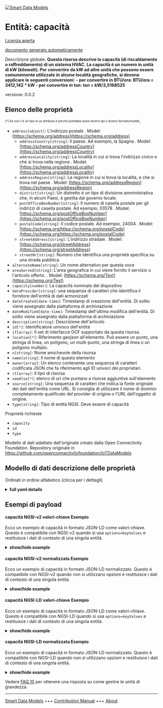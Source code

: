 <!-- 10-Header -->    
[![Smart Data Models](https://smartdatamodels.org/wp-content/uploads/2022/01/SmartDataModels_logo.png "Logo")](https://smartdatamodels.org)    
Entità: capacità    
================<!-- /10-Header -->    
<!-- 15-License -->    
[Licenza aperta](https://github.com/smart-data-models//dataModel.OCF/blob/master/capacity/LICENSE.md)    
[documento generato automaticamente](https://docs.google.com/presentation/d/e/2PACX-1vTs-Ng5dIAwkg91oTTUdt8ua7woBXhPnwavZ0FxgR8BsAI_Ek3C5q97Nd94HS8KhP-r_quD4H0fgyt3/pub?start=false&loop=false&delayms=3000#slide=id.gb715ace035_0_60)    
<!-- /15-License -->    
<!-- 20-Description -->    
Descrizione globale: **Questa risorsa descrive la capacità (di riscaldamento o raffreddamento) di un sistema HVAC. La capacità è un numero in unità di kW (kilowatt). Per convertire da kW ad altre unità che possono essere comunemente utilizzate in alcune località geografiche, si devono applicare le seguenti conversioni: - per convertire in BTU/ora: BTU/ora = 3412,142 * kW - per convertire in ton: ton = kW/3,5168525**    
versione: 0.0.2    
<!-- /20-Description -->    
<!-- 30-PropertiesList -->    
## Elenco delle proprietà    
<sup><sub>[*] Se non c'è un tipo in un attributo è perché potrebbe avere diversi tipi o diversi formati/modelli</sub></sup>.    
- `address[object]`: L'indirizzo postale  . Model: [https://schema.org/address](https://schema.org/address)	- `addressCountry[string]`: Il paese. Ad esempio, la Spagna  . Model: [https://schema.org/addressCountry](https://schema.org/addressCountry)    
	- `addressLocality[string]`: La località in cui si trova l'indirizzo civico e che si trova nella regione  . Model: [https://schema.org/addressLocality](https://schema.org/addressLocality)    
	- `addressRegion[string]`: La regione in cui si trova la località, e che si trova nel paese  . Model: [https://schema.org/addressRegion](https://schema.org/addressRegion)    
	- `district[string]`: Un distretto è un tipo di divisione amministrativa che, in alcuni Paesi, è gestita dal governo locale.      
	- `postOfficeBoxNumber[string]`: Il numero di casella postale per gli indirizzi di casella postale. Ad esempio, 03578  . Model: [https://schema.org/postOfficeBoxNumber](https://schema.org/postOfficeBoxNumber)    
	- `postalCode[string]`: Il codice postale. Ad esempio, 24004  . Model: [https://schema.org/https://schema.org/postalCode](https://schema.org/https://schema.org/postalCode)    
	- `streetAddress[string]`: L'indirizzo stradale  . Model: [https://schema.org/streetAddress](https://schema.org/streetAddress)    
	- `streetNr[string]`: Numero che identifica una proprietà specifica su una strada pubblica      
- `alternateName[string]`: Un nome alternativo per questa voce  - `areaServed[string]`: L'area geografica in cui viene fornito il servizio o l'articolo offerto.  . Model: [https://schema.org/Text](https://schema.org/Text)- `capacity[number]`: La capacità nominale del dispositivo  - `dataProvider[string]`: una sequenza di caratteri che identifica il fornitore dell'entità di dati armonizzati  - `dateCreated[date-time]`: Timestamp di creazione dell'entità. Di solito viene assegnato dalla piattaforma di archiviazione  - `dateModified[date-time]`: Timestamp dell'ultima modifica dell'entità. Di solito viene assegnato dalla piattaforma di archiviazione  - `description[string]`: Descrizione dell'articolo  - `id[*]`: Identificatore univoco dell'entità  - `if[array]`: Il set di interfacce OCF supportato da questa risorsa.  - `location[*]`: Riferimento geojson all'elemento. Può essere un punto, una stringa di linea, un poligono, un multi-punto, una stringa di linea o un poligono multiplo.  - `n[string]`: Nome amichevole della risorsa  - `name[string]`: Il nome di questo elemento  - `owner[array]`: Un elenco contenente una sequenza di caratteri codificata JSON che fa riferimento agli ID univoci dei proprietari.  - `rt[array]`: Il tipo di risorsa  - `seeAlso[*]`: elenco di uri che puntano a risorse aggiuntive sull'elemento  - `source[string]`: Una sequenza di caratteri che indica la fonte originale dei dati dell'entità come URL. Si consiglia di utilizzare il nome di dominio completamente qualificato del provider di origine o l'URL dell'oggetto di origine.  - `type[string]`: Tipo di entità NGSI. Deve essere di capacità  <!-- /30-PropertiesList -->    
<!-- 35-RequiredProperties -->    
Proprietà richieste    
- `capacity`  - `id`  - `type`  <!-- /35-RequiredProperties -->    
<!-- 40-RequiredProperties -->    
Modello di dati adattato dall'originale creato dalla Open Connectivity Foundation. Repository originale in https://github.com/openconnectivityfoundation/IoTDataModels    
<!-- /40-RequiredProperties -->    
<!-- 50-DataModelHeader -->    
## Modello di dati descrizione delle proprietà    
Ordinati in ordine alfabetico (clicca per i dettagli)    
<!-- /50-DataModelHeader -->    
<!-- 60-ModelYaml -->    
<details><summary><strong>full yaml details</strong></summary>      
```yaml    
capacity:      
  description: 'This Resource describes the capacity (heating or cooling) of a HVAC system. ''capacity'' is a number in units of kW (kilowatts). To convert from kW to other units that may be commonly used in certain geographic locales the following conversions should be applied: - to convert to BTU/hr: BTU/hr = 3412.142 * kW - to convert to ton: ton = kW/3.5168525'      
  properties:      
    address:      
      description: The mailing address      
      properties:      
        addressCountry:      
          description: 'The country. For example, Spain'      
          type: string      
          x-ngsi:      
            model: https://schema.org/addressCountry      
            type: Property      
        addressLocality:      
          description: 'The locality in which the street address is, and which is in the region'      
          type: string      
          x-ngsi:      
            model: https://schema.org/addressLocality      
            type: Property      
        addressRegion:      
          description: 'The region in which the locality is, and which is in the country'      
          type: string      
          x-ngsi:      
            model: https://schema.org/addressRegion      
            type: Property      
        district:      
          description: 'A district is a type of administrative division that, in some countries, is managed by the local government'      
          type: string      
          x-ngsi:      
            type: Property      
        postOfficeBoxNumber:      
          description: 'The post office box number for PO box addresses. For example, 03578'      
          type: string      
          x-ngsi:      
            model: https://schema.org/postOfficeBoxNumber      
            type: Property      
        postalCode:      
          description: 'The postal code. For example, 24004'      
          type: string      
          x-ngsi:      
            model: https://schema.org/https://schema.org/postalCode      
            type: Property      
        streetAddress:      
          description: The street address      
          type: string      
          x-ngsi:      
            model: https://schema.org/streetAddress      
            type: Property      
        streetNr:      
          description: Number identifying a specific property on a public street      
          type: string      
          x-ngsi:      
            type: Property      
      type: object      
      x-ngsi:      
        model: https://schema.org/address      
        type: Property      
    alternateName:      
      description: An alternative name for this item      
      type: string      
      x-ngsi:      
        type: Property      
    areaServed:      
      description: The geographic area where a service or offered item is provided      
      type: string      
      x-ngsi:      
        model: https://schema.org/Text      
        type: Property      
    capacity:      
      description: The rated capacity for the Device      
      exclusiveMinimum: 0      
      minimum: 0      
      readOnly: true      
      type: number      
      x-ngsi:      
        type: Property      
    dataProvider:      
      description: A sequence of characters identifying the provider of the harmonised data entity      
      type: string      
      x-ngsi:      
        type: Property      
    dateCreated:      
      description: Entity creation timestamp. This will usually be allocated by the storage platform      
      format: date-time      
      type: string      
      x-ngsi:      
        type: Property      
    dateModified:      
      description: Timestamp of the last modification of the entity. This will usually be allocated by the storage platform      
      format: date-time      
      type: string      
      x-ngsi:      
        type: Property      
    description:      
      description: A description of this item      
      type: string      
      x-ngsi:      
        type: Property      
    id:      
      anyOf:      
        - description: Identifier format of any NGSI entity      
          maxLength: 256      
          minLength: 1      
          pattern: ^[\w\-\.\{\}\$\+\*\[\]`|~^@!,:\\]+$      
          type: string      
          x-ngsi:      
            type: Property      
        - description: Identifier format of any NGSI entity      
          format: uri      
          type: string      
          x-ngsi:      
            type: Property      
      description: Unique identifier of the entity      
      x-ngsi:      
        type: Property      
    if:      
      description: The OCF Interface set supported by this Resource      
      items:      
        enum:      
          - oic.if.r      
          - oic.if.baseline      
        type: string      
      minItems: 2      
      readOnly: true      
      type: array      
      uniqueItems: true      
      x-ngsi:      
        type: Property      
    location:      
      description: 'Geojson reference to the item. It can be Point, LineString, Polygon, MultiPoint, MultiLineString or MultiPolygon'      
      oneOf:      
        - description: Geojson reference to the item. Point      
          properties:      
            bbox:      
              items:      
                type: number      
              minItems: 4      
              type: array      
            coordinates:      
              items:      
                type: number      
              minItems: 2      
              type: array      
            type:      
              enum:      
                - Point      
              type: string      
          required:      
            - type      
            - coordinates      
          title: GeoJSON Point      
          type: object      
          x-ngsi:      
            type: GeoProperty      
        - description: Geojson reference to the item. LineString      
          properties:      
            bbox:      
              items:      
                type: number      
              minItems: 4      
              type: array      
            coordinates:      
              items:      
                items:      
                  type: number      
                minItems: 2      
                type: array      
              minItems: 2      
              type: array      
            type:      
              enum:      
                - LineString      
              type: string      
          required:      
            - type      
            - coordinates      
          title: GeoJSON LineString      
          type: object      
          x-ngsi:      
            type: GeoProperty      
        - description: Geojson reference to the item. Polygon      
          properties:      
            bbox:      
              items:      
                type: number      
              minItems: 4      
              type: array      
            coordinates:      
              items:      
                items:      
                  items:      
                    type: number      
                  minItems: 2      
                  type: array      
                minItems: 4      
                type: array      
              type: array      
            type:      
              enum:      
                - Polygon      
              type: string      
          required:      
            - type      
            - coordinates      
          title: GeoJSON Polygon      
          type: object      
          x-ngsi:      
            type: GeoProperty      
        - description: Geojson reference to the item. MultiPoint      
          properties:      
            bbox:      
              items:      
                type: number      
              minItems: 4      
              type: array      
            coordinates:      
              items:      
                items:      
                  type: number      
                minItems: 2      
                type: array      
              type: array      
            type:      
              enum:      
                - MultiPoint      
              type: string      
          required:      
            - type      
            - coordinates      
          title: GeoJSON MultiPoint      
          type: object      
          x-ngsi:      
            type: GeoProperty      
        - description: Geojson reference to the item. MultiLineString      
          properties:      
            bbox:      
              items:      
                type: number      
              minItems: 4      
              type: array      
            coordinates:      
              items:      
                items:      
                  items:      
                    type: number      
                  minItems: 2      
                  type: array      
                minItems: 2      
                type: array      
              type: array      
            type:      
              enum:      
                - MultiLineString      
              type: string      
          required:      
            - type      
            - coordinates      
          title: GeoJSON MultiLineString      
          type: object      
          x-ngsi:      
            type: GeoProperty      
        - description: Geojson reference to the item. MultiLineString      
          properties:      
            bbox:      
              items:      
                type: number      
              minItems: 4      
              type: array      
            coordinates:      
              items:      
                items:      
                  items:      
                    items:      
                      type: number      
                    minItems: 2      
                    type: array      
                  minItems: 4      
                  type: array      
                type: array      
              type: array      
            type:      
              enum:      
                - MultiPolygon      
              type: string      
          required:      
            - type      
            - coordinates      
          title: GeoJSON MultiPolygon      
          type: object      
          x-ngsi:      
            type: GeoProperty      
      x-ngsi:      
        type: GeoProperty      
    n:      
      description: Friendly name of the Resource      
      maxLength: 64      
      readOnly: true      
      type: string      
      x-ngsi:      
        type: Property      
    name:      
      description: The name of this item      
      type: string      
      x-ngsi:      
        type: Property      
    owner:      
      description: A List containing a JSON encoded sequence of characters referencing the unique Ids of the owner(s)      
      items:      
        anyOf:      
          - description: Identifier format of any NGSI entity      
            maxLength: 256      
            minLength: 1      
            pattern: ^[\w\-\.\{\}\$\+\*\[\]`|~^@!,:\\]+$      
            type: string      
            x-ngsi:      
              type: Property      
          - description: Identifier format of any NGSI entity      
            format: uri      
            type: string      
            x-ngsi:      
              type: Property      
        description: Unique identifier of the entity      
        x-ngsi:      
          type: Property      
      type: array      
      x-ngsi:      
        type: Property      
    rt:      
      description: The Resource Type      
      items:      
        enum:      
          - oic.r.hvac.capacity      
        maxLength: 64      
        type: string      
      minItems: 1      
      readOnly: true      
      type: array      
      uniqueItems: true      
      x-ngsi:      
        type: Property      
    seeAlso:      
      description: list of uri pointing to additional resources about the item      
      oneOf:      
        - items:      
            format: uri      
            type: string      
          minItems: 1      
          type: array      
        - format: uri      
          type: string      
      x-ngsi:      
        type: Property      
    source:      
      description: 'A sequence of characters giving the original source of the entity data as a URL. Recommended to be the fully qualified domain name of the source provider, or the URL to the source object'      
      type: string      
      x-ngsi:      
        type: Property      
    type:      
      description: NGSI entity type. It has to be capacity      
      enum:      
        - capacity      
      type: string      
      x-ngsi:      
        type: Property      
  required:      
    - capacity      
    - id      
    - type      
  type: object      
  x-derived-from: https://raw.githubusercontent.com/openconnectivityfoundation/IoTDataModels/master/HVACCapacityResURI.swagger.json      
  x-disclaimer: 'Redistribution and use in source and binary forms, with or without modification, are permitted  provided that the license conditions are met. Copyleft (c) 2022 Contributors to Smart Data Models Program'      
  x-license-url: https://github.com/smart-data-models/dataModel.OCF/blob/master/capacity/LICENSE.md      
  x-model-schema: https://smart-data-models.github.io/dataModel.OCF/capacity/schema.json      
  x-model-tags: OCF      
  x-version: 0.0.2      
```    
</details>      
<!-- /60-ModelYaml -->    
<!-- 70-MiddleNotes -->    
<!-- /70-MiddleNotes -->    
<!-- 80-Examples -->    
## Esempi di payload    
#### capacità NGSI-v2 valori-chiave Esempio    
Ecco un esempio di capacità in formato JSON-LD come valori-chiave. Questo è compatibile con NGSI-v2 quando si usa `options=keyValues` e restituisce i dati di contesto di una singola entità.    
<details><summary><strong>show/hide example</strong></summary>      
```json  
{  
  "id": "urn:ngsi-ld:capacity:id:PLSG:66048764",  
  "dateCreated": "2004-05-06T01:26:19Z",  
  "dateModified": "1979-06-24T16:00:13Z",  
  "source": "Sense peace economy travel. Total financial role toge",  
  "name": "Whom local tend employee source. Trouble be",  
  "alternateName": "Board necessary religious natural sport music wh",  
  "description": "Theory type successful togethe",  
  "dataProvider": "Every manage political record word group ",  
  "owner": [  
    "urn:ngsi-ld:capacity:items:SDMC:98910139",  
    "urn:ngsi-ld:capacity:items:PGXZ:51090321"  
  ],  
  "seeAlso": [  
    "urn:ngsi-ld:capacity:items:HCUJ:00869141"  
  ],  
  "location": {  
    "type": "Point",  
    "coordinates": [  
      4.0313215,  
      54.112573  
    ]  
  },  
  "address": {  
    "streetAddress": "Mean always beyond write. Employee toward like total now.",  
    "addressLocality": "Small citizen class morning. Others kind company likely.",  
    "addressRegion": "Themselves true power home price check real. Score from animal exactly drive well good. Pull opportunity throu",  
    "addressCountry": "Security stock ball organization recognize civil. Pm her then nothing increase.",  
    "postalCode": "Industry product another knowledge else citizen month. Traditional page a although for study anyone. Could yourself plan base rise would.",  
    "postOfficeBoxNumber": "First degree re",  
    "streetNr": "Son break either president stage population boy. Everything affect American race.",  
    "district": "Water voice travel among see red. Republican "  
  },  
  "areaServed": "Full per among clearly. Face house nature fall long dream answer",  
  "rt": [  
    "oic.r.hvac.capacity"  
  ],  
  "capacity": 343.2,  
  "n": "Rich institution meeting seven art inside ",  
  "if": [  
    "oic.if.baseline",  
    "oic.if.r"  
  ],  
  "type": "capacity"  
}  
```  
</details>    
#### capacità NGSI-v2 normalizzata Esempio    
Ecco un esempio di capacità in formato JSON-LD normalizzato. Questo è compatibile con NGSI-v2 quando non si utilizzano opzioni e restituisce i dati di contesto di una singola entità.    
<details><summary><strong>show/hide example</strong></summary>      
```json  
{  
  "id": "urn:ngsi-ld:capacity:id:PLSG:66048764",  
  "dateCreated": {  
    "type": "DateTime",  
    "value": "2004-05-06T01:26:19Z"  
  },  
  "dateModified": {  
    "type": "DateTime",  
    "value": "1979-06-24T16:00:13Z"  
  },  
  "source": {  
    "type": "Text",  
    "value": "Sense peace economy travel. Total financial role toge"  
  },  
  "name": {  
    "type": "Text",  
    "value": "Whom local tend employee source. Trouble be"  
  },  
  "alternateName": {  
    "type": "Text",  
    "value": "Board necessary religious natural sport music wh"  
  },  
  "description": {  
    "type": "Text",  
    "value": "Theory type successful togethe"  
  },  
  "dataProvider": {  
    "type": "Text",  
    "value": "Every manage political record word group "  
  },  
  "owner": {  
    "type": "StructuredValue",  
    "value": [  
      "urn:ngsi-ld:capacity:items:SDMC:98910139",  
      "urn:ngsi-ld:capacity:items:PGXZ:51090321"  
    ]  
  },  
  "seeAlso": {  
    "type": "StructuredValue",  
    "value": [  
      "urn:ngsi-ld:capacity:items:HCUJ:00869141"  
    ]  
  },  
  "location": {  
    "type": "geo:json",  
    "value": {  
      "type": "Point",  
      "coordinates": [  
        4.0313215,  
        54.112573  
      ]  
    }  
  },  
  "address": {  
    "type": "StructuredValue",  
    "value": {  
      "streetAddress": "Mean always beyond write. Employee toward like total now.",  
      "addressLocality": "Small citizen class morning. Others kind company likely.",  
      "addressRegion": "Themselves true power home price check real. Score from animal exactly drive well good. Pull opportunity throu",  
      "addressCountry": "Security stock ball organization recognize civil. Pm her then nothing increase.",  
      "postalCode": "Industry product another knowledge else citizen month. Traditional page a although for study anyone. Could yourself plan base rise would.",  
      "postOfficeBoxNumber": "First degree re",  
      "streetNr": "Son break either president stage population boy. Everything affect American race.",  
      "district": "Water voice travel among see red. Republican "  
    }  
  },  
  "areaServed": {  
    "type": "Text",  
    "value": "Full per among clearly. Face house nature fall long dream answer"  
  },  
  "rt": {  
    "type": "StructuredValue",  
    "value": [  
      "oic.r.hvac.capacity"  
    ]  
  },  
  "capacity": {  
    "type": "Number",  
    "value": 343.2  
  },  
  "n": {  
    "type": "Text",  
    "value": "Rich institution meeting seven art inside "  
  },  
  "if": {  
    "type": "StructuredValue",  
    "value": [  
      "oic.if.baseline",  
      "oic.if.r"  
    ]  
  },  
  "type": "capacity"  
}  
```  
</details>    
#### capacità NGSI-LD valori-chiave Esempio    
Ecco un esempio di capacità in formato JSON-LD come valori-chiave. Questo è compatibile con NGSI-LD quando si usa `options=keyValues` e restituisce i dati di contesto di una singola entità.    
<details><summary><strong>show/hide example</strong></summary>      
```json  
{  
  "id": "urn:ngsi-ld:capacity:id:PLSG:66048764",  
  "dateCreated": "2004-05-06T01:26:19Z",  
  "dateModified": "1979-06-24T16:00:13Z",  
  "source": "Sense peace economy travel. Total financial role toge",  
  "name": "Whom local tend employee source. Trouble be",  
  "alternateName": "Board necessary religious natural sport music wh",  
  "description": "Theory type successful togethe",  
  "dataProvider": "Every manage political record word group ",  
  "owner": [  
    "urn:ngsi-ld:capacity:items:SDMC:98910139",  
    "urn:ngsi-ld:capacity:items:PGXZ:51090321"  
  ],  
  "seeAlso": [  
    "urn:ngsi-ld:capacity:items:HCUJ:00869141"  
  ],  
  "location": {  
    "type": "Point",  
    "coordinates": [  
      4.0313215,  
      54.112573  
    ]  
  },  
  "address": {  
    "streetAddress": "Mean always beyond write. Employee toward like total now.",  
    "addressLocality": "Small citizen class morning. Others kind company likely.",  
    "addressRegion": "Themselves true power home price check real. Score from animal exactly drive well good. Pull opportunity throu",  
    "addressCountry": "Security stock ball organization recognize civil. Pm her then nothing increase.",  
    "postalCode": "Industry product another knowledge else citizen month. Traditional page a although for study anyone. Could yourself plan base rise would.",  
    "postOfficeBoxNumber": "First degree re",  
    "streetNr": "Son break either president stage population boy. Everything affect American race.",  
    "district": "Water voice travel among see red. Republican "  
  },  
  "areaServed": "Full per among clearly. Face house nature fall long dream answer",  
  "rt": [  
    "oic.r.hvac.capacity"  
  ],  
  "capacity": 343.2,  
  "n": "Rich institution meeting seven art inside ",  
  "if": [  
    "oic.if.baseline",  
    "oic.if.r"  
  ],  
  "type": "capacity",  
  "@context": [  
    "https://smartdatamodels.org/context.jsonld"  
  ]  
}  
```  
</details>    
#### capacità NGSI-LD normalizzata Esempio    
Ecco un esempio di capacità in formato JSON-LD normalizzato. Questo è compatibile con NGSI-LD quando non si utilizzano opzioni e restituisce i dati di contesto di una singola entità.    
<details><summary><strong>show/hide example</strong></summary>      
```json  
{  
    "id": "urn:ngsi-ld:capacity:id:PLSG:66048764",  
    "dateCreated": {  
        "type": "Property",  
        "value": {  
            "@type": "DateTime",  
            "@value": "2004-05-06T01:26:19Z"  
        }  
    },  
    "dateModified": {  
        "type": "Property",  
        "value": {  
            "@type": "DateTime",  
            "@value": "1979-06-24T16:00:13Z"  
        }  
    },  
    "source": {  
        "type": "Property",  
        "value": "Sense peace economy travel. Total financial role toge"  
    },  
    "name": {  
        "type": "Property",  
        "value": "Whom local tend employee source. Trouble be"  
    },  
    "alternateName": {  
        "type": "Property",  
        "value": "Board necessary religious natural sport music wh"  
    },  
    "description": {  
        "type": "Property",  
        "value": "Theory type successful togethe"  
    },  
    "dataProvider": {  
        "type": "Property",  
        "value": "Every manage political record word group "  
    },  
    "owner": {  
        "type": "Property",  
        "value": [  
            "urn:ngsi-ld:capacity:items:SDMC:98910139",  
            "urn:ngsi-ld:capacity:items:PGXZ:51090321"  
        ]  
    },  
    "seeAlso": {  
        "type": "Property",  
        "value": [  
            "urn:ngsi-ld:capacity:items:HCUJ:00869141"  
        ]  
    },  
    "location": {  
        "type": "GeoProperty",  
        "value": {  
            "type": "Point",  
            "coordinates": [  
                4.0313215,  
                54.112573  
            ]  
        }  
    },  
    "address": {  
        "type": "Property",  
        "value": {  
            "streetAddress": "Mean always beyond write. Employee toward like total now.",  
            "addressLocality": "Small citizen class morning. Others kind company likely.",  
            "addressRegion": "Themselves true power home price check real. Score from animal exactly drive well good. Pull opportunity throu",  
            "addressCountry": "Security stock ball organization recognize civil. Pm her then nothing increase.",  
            "postalCode": "Industry product another knowledge else citizen month. Traditional page a although for study anyone. Could yourself plan base rise would.",  
            "postOfficeBoxNumber": "First degree re",  
            "streetNr": "Son break either president stage population boy. Everything affect American race.",  
            "district": "Water voice travel among see red. Republican "  
        }  
    },  
    "areaServed": {  
        "type": "Property",  
        "value": "Full per among clearly. Face house nature fall long dream answer"  
    },  
    "rt": {  
        "type": "Property",  
        "value": [  
            "oic.r.hvac.capacity"  
        ]  
    },  
    "capacity": {  
        "type": "Property",  
        "value": 343.2  
    },  
    "n": {  
        "type": "Property",  
        "value": "Rich institution meeting seven art inside "  
    },  
    "if": {  
        "type": "Property",  
        "value": [  
            "oic.if.baseline",  
            "oic.if.r"  
        ]  
    },  
    "type": "capacity",  
    "@context": [  
        "https://smartdatamodels.org/context.jsonld"  
    ]  
}  
```  
</details><!-- /80-Examples -->    
<!-- 90-FooterNotes -->    
<!-- /90-FooterNotes -->    
<!-- 95-Units -->    
Vedere [FAQ 10](https://smartdatamodels.org/index.php/faqs/) per ottenere una risposta su come gestire le unità di grandezza.    
<!-- /95-Units -->    
<!-- 97-LastFooter -->    
---    
[Smart Data Models](https://smartdatamodels.org) +++ [Contribution Manual](https://bit.ly/contribution_manual) +++ [About](https://bit.ly/Introduction_SDM)<!-- /97-LastFooter -->    
